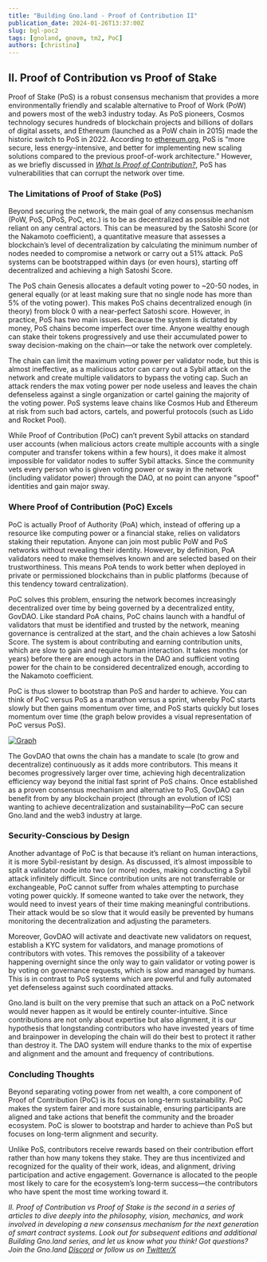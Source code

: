 ```yaml
---
title: "Building Gno.land - Proof of Contribution II"
publication_date: 2024-01-26T13:37:00Z
slug: bgl-poc2
tags: [gnoland, gnovm, tm2, PoC]
authors: [christina]
---
```


## II. Proof of Contribution vs Proof of Stake

Proof of Stake (PoS) is a robust consensus mechanism that provides a more environmentally friendly and scalable alternative to Proof of Work (PoW) and powers most of the web3 industry today. As PoS pioneers, Cosmos technology secures hundreds of blockchain projects and billions of dollars of digital assets, and Ethereum (launched as a PoW chain in 2015) made the historic switch to PoS in 2022. According to [ethereum.org](https://ethereum.org/en/developers/docs/consensus-mechanisms/pos), PoS is “more secure, less energy-intensive, and better for implementing new scaling solutions compared to the previous proof-of-work architecture.” However, as we briefly discussed in [*What Is Proof of Contribution?*](https://test3.gno.land/r/gnoland/blog:p/bgl-poc-1), PoS has vulnerabilities that can corrupt the network over time.

### The Limitations of Proof of Stake (PoS)

Beyond securing the network, the main goal of any consensus mechanism (PoW, PoS, DPoS, PoC, etc.) is to be as decentralized as possible and not reliant on any central actors. This can be measured by the Satoshi Score (or the Nakamoto coefficient), a quantitative measure that assesses a blockchain’s level of decentralization by calculating the minimum number of nodes needed to compromise a network or carry out a 51% attack. PoS systems can be bootstrapped within days (or even hours), starting off decentralized and achieving a high Satoshi Score.

The PoS chain Genesis allocates a default voting power to ~20-50 nodes, in general equally (or at least making sure that no single node has more than 5% of the voting power). This makes PoS chains decentralized enough (in theory) from block 0 with a near-perfect Satoshi score. However, in practice, PoS has two main issues. Because the system is dictated by money, PoS chains become imperfect over time. Anyone wealthy enough can stake their tokens progressively and use their accumulated power to sway decision-making on the chain—or take the network over completely.

The chain can limit the maximum voting power per validator node, but this is almost ineffective, as a malicious actor can carry out a Sybil attack on the network and create multiple validators to bypass the voting cap. Such an attack renders the max voting power per node useless and leaves the chain defenseless against a single organization or cartel gaining the majority of the voting power. PoS systems leave chains like Cosmos Hub and Ethereum at risk from such bad actors, cartels, and powerful protocols (such as Lido and Rocket Pool).

While Proof of Contribution (PoC) can’t prevent Sybil attacks on standard user accounts (when malicious actors create multiple accounts with a single computer and transfer tokens within a few hours), it does make it almost impossible for validator nodes to suffer Sybil attacks. Since the community vets every person who is given voting power or sway in the network (including validator power) through the DAO, at no point can anyone "spoof" identities and gain major sway. 

### Where Proof of Contribution (PoC) Excels

PoC is actually Proof of Authority (PoA) which, instead of offering up a resource like computing power or a financial stake, relies on validators staking their reputation. Anyone can join most public PoW and PoS networks without revealing their identity. However, by definition, PoA validators need to make themselves known and are selected based on their trustworthiness. This means PoA tends to work better when deployed in private or permissioned blockchains than in public platforms (because of this tendency toward centralization). 

PoC solves this problem, ensuring the network becomes increasingly decentralized over time by being governed by a decentralized entity, GovDAO. Like standard PoA chains, PoC chains launch with a handful of validators that must be identified and trusted by the network, meaning governance is centralized at the start, and the chain achieves a low Satoshi Score. The system is about contributing and earning contribution units, which are slow to gain and require human interaction. It takes months (or years) before there are enough actors in the DAO and sufficient voting power for the chain to be considered decentralized enough, according to the Nakamoto coefficient. 

PoC is thus slower to bootstrap than PoS and harder to achieve. You can think of PoC versus PoS as a marathon versus a sprint, whereby PoC starts slowly but then gains momentum over time, and PoS starts quickly but loses momentum over time (the graph below provides a visual representation of PoC versus PoS). 

[![Graph](https://gnolang.github.io/blog/2024-01-26_bgl-poc2/src/thumbs/graph-container.png)](https://gnolang.github.io/blog/2024-01-26_bgl-poc2/src/graph-container.png)

The GovDAO that owns the chain has a mandate to scale (to grow and decentralize) continuously as it adds more contributors. This means it becomes progressively larger over time, achieving high decentralization efficiency way beyond the initial fast sprint of PoS chains. Once established as a proven consensus mechanism and alternative to PoS, GovDAO can benefit from by any blockchain project (through an evolution of ICS) wanting to achieve decentralization and sustainability—PoC can secure Gno.land and the web3 industry at large.

### Security-Conscious by Design

Another advantage of PoC is that because it’s reliant on human interactions, it is more Sybil-resistant by design. As discussed, it’s almost impossible to split a validator node into two (or more) nodes, making conducting a Sybil attack infinitely difficult. Since contribution units are not transferrable or exchangeable, PoC cannot suffer from whales attempting to purchase voting power quickly. If someone wanted to take over the network, they would need to invest years of their time making meaningful contributions. Their attack would be so slow that it would easily be prevented by humans monitoring the decentralization and adjusting the parameters. 

Moreover, GovDAO will activate and deactivate new validators on request, establish a KYC system for validators, and manage promotions of contributors with votes. This removes the possibility of a takeover happening overnight since the only way to gain validator or voting power is by voting on governance requests, which is slow and managed by humans. This is in contrast to PoS systems which are powerful and fully automated yet defenseless against such coordinated attacks.

Gno.land is built on the very premise that such an attack on a PoC network would never happen as it would be entirely counter-intuitive. Since contributions are not only about expertise but also alignment, it is our hypothesis that longstanding contributors who have invested years of time and brainpower in developing the chain will do their best to protect it rather than destroy it. The DAO system will endure thanks to the mix of expertise and alignment and the amount and frequency of contributions. 

### Concluding Thoughts

Beyond separating voting power from net wealth, a core component of Proof of Contribution (PoC) is its focus on long-term sustainability. PoC makes the system fairer and more sustainable, ensuring participants are aligned and take actions that benefit the community and the broader ecosystem. PoC is slower to bootstrap and harder to achieve than PoS but focuses on long-term alignment and security. 

Unlike PoS, contributors receive rewards based on their contribution effort rather than how many tokens they stake. They are thus incentivized and recognized for the quality of their work, ideas, and alignment, driving participation and active engagement. Governance is allocated to the people most likely to care for the ecosystem’s long-term success—the contributors who have spent the most time working toward it.

*II. Proof of Contribution vs Proof of Stake is the second in a series of articles to dive deeply into the philosophy, vision, mechanics, and work involved in developing a new consensus mechanism for the next generation of smart contract systems. Look out for subsequent editions and additional Building Gno.land series, and let us know what you think! Got questions? Join the Gno.land [Discord](https://discord.com/invite/S8nKUqwkPn) or follow us on [Twitter/X](https://x.com/_gnoland)*


